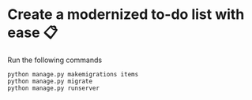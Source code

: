 # Create a modernized to-do list with ease 📋

Run the following commands
```
python manage.py makemigrations items
python manage.py migrate
python manage.py runserver
```

